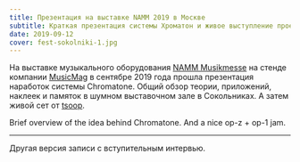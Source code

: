 ```yaml
---
title: Презентация на выставке NAMM 2019 в Москве
subtitle: Краткая презентация системы Хроматон и живое выступление проекта tsoop
date: 2019-09-12
cover: fest-sokolniki-1.jpg
---
```


На выставке музыкального оборудования [NAMM Musikmesse](https://namm-musikmesse-russia.ru.messefrankfurt.com/moscow/ru/visitors/namm_musikmesse_2019y.html) на стенде компании [MusicMag](https://mmag.ru/) в сентябре 2019 года прошла презентация наработок системы Chromatone. Общий обзор теории, приложений, наклеек и памяток в шумном выставочном зале в Сокольниках. А затем живой сет от [tsoop](https://tsoop.ru).

<youtube-embed video="3_815sW-ZKY" />

Brief overview of the idea behind Chromatone. And a nice op-z + op-1 jam.

----

Другая версия записи с вступительным интервью.

<youtube-embed video="Lk-Ym6Gy0EI" />